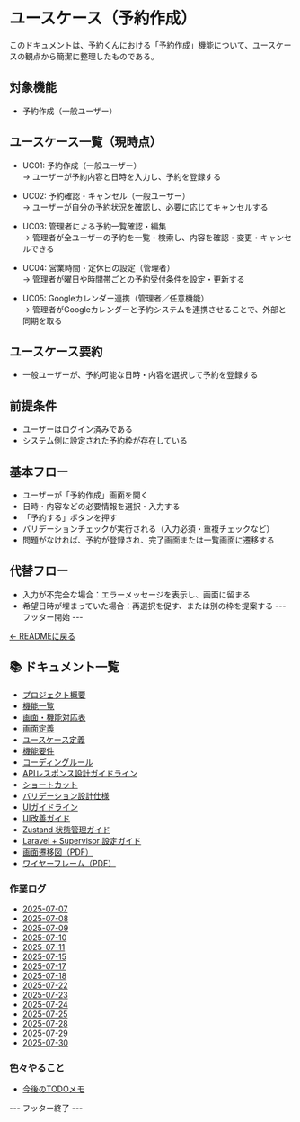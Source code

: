 # ユースケース（予約作成）

このドキュメントは、予約くんにおける「予約作成」機能について、ユースケースの観点から簡潔に整理したものである。

## 対象機能
- 予約作成（一般ユーザー）

## ユースケース一覧（現時点）

- UC01: 予約作成（一般ユーザー）  
  → ユーザーが予約内容と日時を入力し、予約を登録する

- UC02: 予約確認・キャンセル（一般ユーザー）  
  → ユーザーが自分の予約状況を確認し、必要に応じてキャンセルする

- UC03: 管理者による予約一覧確認・編集  
  → 管理者が全ユーザーの予約を一覧・検索し、内容を確認・変更・キャンセルできる

- UC04: 営業時間・定休日の設定（管理者）  
  → 管理者が曜日や時間帯ごとの予約受付条件を設定・更新する

- UC05: Googleカレンダー連携（管理者／任意機能）  
  → 管理者がGoogleカレンダーと予約システムを連携させることで、外部と同期を取る

## ユースケース要約
- 一般ユーザーが、予約可能な日時・内容を選択して予約を登録する

## 前提条件
- ユーザーはログイン済みである
- システム側に設定された予約枠が存在している

## 基本フロー
- ユーザーが「予約作成」画面を開く
- 日時・内容などの必要情報を選択・入力する
- 「予約する」ボタンを押す
- バリデーションチェックが実行される（入力必須・重複チェックなど）
- 問題がなければ、予約が登録され、完了画面または一覧画面に遷移する

## 代替フロー
- 入力が不完全な場合：エラーメッセージを表示し、画面に留まる
- 希望日時が埋まっていた場合：再選択を促す、または別の枠を提案する
--- フッター開始 ---

[← READMEに戻る](../README.md)

## 📚 ドキュメント一覧

- [プロジェクト概要](project-overview.md)
- [機能一覧](features.md)
- [画面・機能対応表](function_screen_map.md)
- [画面定義](screens.md)
- [ユースケース定義](usecase_reserve.md)
- [機能要件](functional_requirements.md)
- [コーディングルール](coding-rules.md)
- [APIレスポンス設計ガイドライン](api_response.md)
- [ショートカット](shortcuts.md)
- [バリデーション設計仕様](validation_spec.md)
- [UIガイドライン](ui_guideline.md)
- [UI改善ガイド](ui_improvement_guide.md)
- [Zustand 状態管理ガイド](zustand_guide.md)
- [Laravel + Supervisor 設定ガイド](supervisor.md)
- [画面遷移図（PDF）](画面遷移図.pdf)
- [ワイヤーフレーム（PDF）](ワイヤーフレーム.pdf)

### 作業ログ
- [2025-07-07](logs/2025-07-07.md)
- [2025-07-08](logs/2025-07-08.md)
- [2025-07-09](logs/2025-07-09.md)
- [2025-07-10](logs/2025-07-10.md)
- [2025-07-11](logs/2025-07-11.md)
- [2025-07-15](logs/2025-07-15.md)
- [2025-07-17](logs/2025-07-17.md)
- [2025-07-18](logs/2025-07-18.md)
- [2025-07-22](logs/2025-07-22.md)
- [2025-07-23](logs/2025-07-23.md)
- [2025-07-24](logs/2025-07-24.md)
- [2025-07-25](logs/2025-07-25.md)
- [2025-07-28](logs/2025-07-28.md)
- [2025-07-29](logs/2025-07-29.md)
- [2025-07-30](logs/2025-07-30.md)

### 色々やること
- [今後のTODOメモ](todo.md)

--- フッター終了 ---

